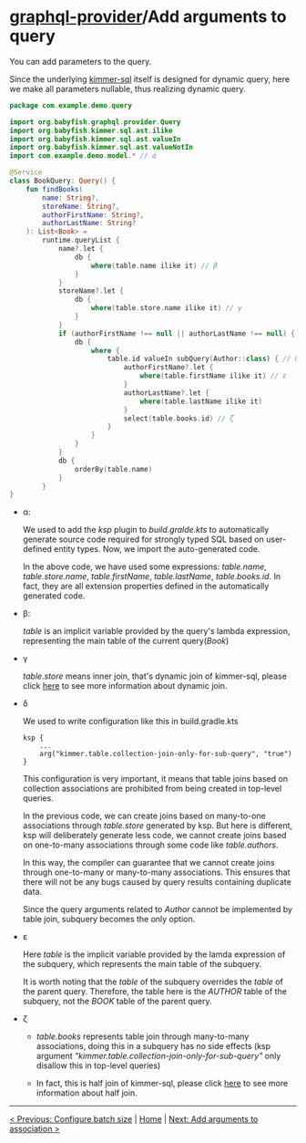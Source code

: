 # [graphql-provider](https://github.com/babyfish-ct/graphql-provider)/Add arguments to query

You can add parameters to the query.

Since the underlying [kimmer-sql](https://github.com/babyfish-ct/kimmer/blob/main/doc/kimmer-sql/README.md) itself is designed for dynamic query, here we make all parameters nullable, thus realizing dynamic query.

```kt
package com.example.demo.query

import org.babyfish.graphql.provider.Query
import org.babyfish.kimmer.sql.ast.ilike
import org.babyfish.kimmer.sql.ast.valueIn
import org.babyfish.kimmer.sql.ast.valueNotIn
import com.example.demo.model.* // α

@Service
class BookQuery: Query() {
    fun findBooks(
        name: String?,
        storeName: String?,
        authorFirstName: String?,
        authorLastName: String?
    ): List<Book> =
        runtime.queryList {
            name?.let {
                db {
                    where(table.name ilike it) // β
                }
            }
            storeName?.let { 
                db {
                    where(table.store.name ilike it) // γ
                }
            }
            if (authorFirstName !== null || authorLastName !== null) { 
                db { 
                    where { 
                        table.id valueIn subQuery(Author::class) { // δ
                            authorFirstName?.let { 
                                where(table.firstName ilike it) // ε
                            }
                            authorLastName?.let {
                                where(table.lastName ilike it)
                            }
                            select(table.books.id) // ζ
                        }
                    }
                }
            }
            db {
                orderBy(table.name)
            }
        }
}
```

- α:
 
    We used to add the *ksp* plugin to *build.gralde.kts* to automatically generate source code required for strongly typed SQL based on user-defined entity types. Now, we import the auto-generated code.

    In the above code, we have used some expressions: *table.name*, *table.store.name*, *table.firstName*, *table.lastName*, *table.books.id*. In fact, they are all extension properties defined in the automatically generated code.
    
- β:

    *table* is an implicit variable provided by the query's lambda expression, representing the main table of the current query(*Book*)

- γ 

    *table.store* means inner join, that's dynamic join of kimmer-sql, please click [here](https://github.com/babyfish-ct/kimmer/blob/main/doc/kimmer-sql/table-joins.md) to see more information about dynamic join.
    
- δ

    We used to write configuration like this in build.gradle.kts
    ```
    ksp {
	    ...
	    arg("kimmer.table.collection-join-only-for-sub-query", "true")
    }
    ```
    This configuration is very important, it means that table joins based on collection associations are prohibited from being created in top-level queries. 
    
    In the previous code, we can create joins based on many-to-one associations through *table.store* generated by ksp. But here is different, ksp will deliberately generate less code, we cannot create joins based on one-to-many associations through some code like *table.authors*.
    
    In this way, the compiler can guarantee that we cannot create joins through one-to-many or many-to-many associations. This ensures that there will not be any bugs caused by query results containing duplicate data.
    
    Since the query arguments related to *Author* cannot be implemented by table join, subquery becomes the only option.
    
- ε

    Here *table* is the implicit variable provided by the lamda expression of the subquery, which represents the main table of the subquery.

    It is worth noting that the *table* of the subquery overrides the *table* of the parent query. Therefore, the table here is the *AUTHOR* table of the subquery, not the *BOOK* table of the parent query.
    
- ζ

    - *table.books* represents table join through many-to-many associations, doing this in a subquery has no side effects (ksp argument *"kimmer.table.collection-join-only-for-sub-query"* only disallow this in top-level queries)
    
    - In fact, this is half join of kimmer-sql, please click [here](https://github.com/babyfish-ct/kimmer/blob/main/doc/kimmer-sql/table-joins.md) to see more information about half join.
    
------------

[< Previous: Configure batch size](batch-size.md) | [Home](https://github.com/babyfish-ct/graphql-provider) | [Next: Add arguments to association >](association-arguments.md)
